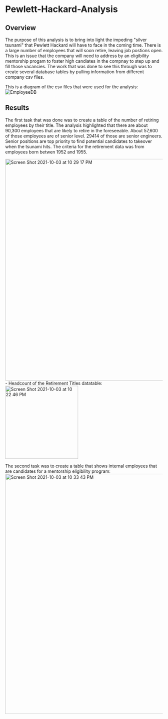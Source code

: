 # Pewlett-Hackard-Analysis

## Overview
The purpose of this analysis is to bring into light the impeding "silver tsunami" that Pewlett Hackard will have to face in the coming time. There is a large number of employees that will soon retire, leaving job postions open. This is an issue that the company will need to address by an eligibility mentorship progam to foster high candiates in the compnay to step up and fill those vacancies. The work that was done to see this through was to create several database tables by pulling information from different company csv files. 

This is a diagram of the csv files that were used for the analysis:
![EmployeeDB](https://user-images.githubusercontent.com/88690258/135783618-04aadfc1-61cd-4f01-bd94-e13d51bf0ec1.png)

## Results

The first task that was done was to create a table of the number of retiring employees by their title. The analysis highlighted that there are about 90,300 employees that are likely to retire in the foreseeable. About 57,600 of those employees are of senior level. 29414 of those are senior engineers. Senior positions are top priority to find potential candidates to takeover when the tsunami hits. The criteria for the retirement data was from employees born betwen 1952 and 1955.

<img width="707" alt="Screen Shot 2021-10-03 at 10 29 17 PM" src="https://user-images.githubusercontent.com/88690258/135784818-91ced4b8-0d03-4cf0-98ab-9b35fb4867cc.png">
- Headcount of the Retirement Titles datatable:
<img width="233" alt="Screen Shot 2021-10-03 at 10 22 46 PM" src="https://user-images.githubusercontent.com/88690258/135784368-95c57148-6b69-4e9f-bf03-89cd960e75b0.png">

The second task was to create a table that shows internal employees that are candidates for a mentorship eligibility program:
<img width="766" alt="Screen Shot 2021-10-03 at 10 33 43 PM" src="https://user-images.githubusercontent.com/88690258/135785071-cc573f57-469d-4161-9427-42d960910bfc.png">

